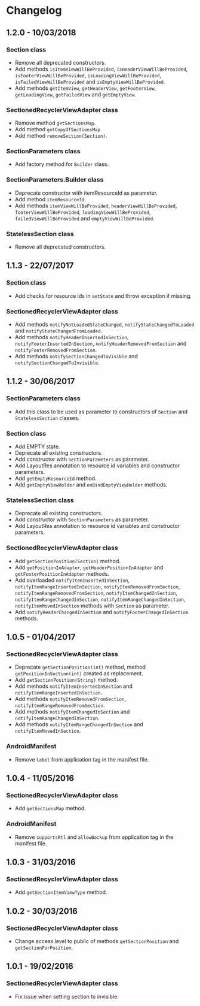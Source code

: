 # Changelog

## 1.2.0 - 10/03/2018

### Section class
- Remove all deprecated constructors.
- Add methods `isItemViewWillBeProvided`, `isHeaderViewWillBeProvided`, `isFooterViewWillBeProvided`, `isLoadingViewWillBeProvided`, `isFailedViewWillBeProvided` and `isEmptyViewWillBeProvided`.
- Add methods `getItemView`, `getHeaderView`, `getFooterView`, `getLoadingView`, `getFailedView` and `getEmptyView`.

### SectionedRecyclerViewAdapter class
- Remove method `getSectionsMap`.
- Add method `getCopyOfSectionsMap`
- Add method `removeSection(Section)`.

### SectionParameters class
- Add factory method for `Builder` class.

### SectionParameters.Builder class
- Deprecate constructor with itemResourceId as parameter.
- Add method `itemResourceId`.
- Add methods `itemViewWillBeProvided`, `headerViewWillBeProvided`, `footerViewWillBeProvided`, `loadingViewWillBeProvided`, `failedViewWillBeProvided` and `emptyViewWillBeProvided`.

### StatelessSection class
- Remove all deprecated constructors.

## 1.1.3 - 22/07/2017

### Section class
- Add checks for resource ids in `setState` and throw exception if missing.

### SectionedRecyclerViewAdapter class
- Add methods `notifyNotLoadedStateChanged`, `notifyStateChangedToLoaded` and `notifyStateChangedFromLoaded`.
- Add methods `notifyHeaderInsertedInSection`, `notifyFooterInsertedInSection`, `notifyHeaderRemovedFromSection` and `notifyFooterRemovedFromSection`.
- Add methods `notifySectionChangedToVisible` and `notifySectionChangedToInvisible`.

## 1.1.2 - 30/06/2017
### SectionParameters class
- Add this class to be used as parameter to constructors of `Section` and `StatelessSection` classes.

### Section class
- Add EMPTY state.
- Deprecate all existing constructors.
- Add constructor with `SectionParameters` as parameter.
- Add LayoutRes annotation to resource id variables and constructor parameters.
- Add `getEmptyResourceId` method.
- Add `getEmptyViewHolder` and `onBindEmptyViewHolder` methods.

### StatelessSection class
- Deprecate all existing constructors.
- Add constructor with `SectionParameters` as parameter.
- Add LayoutRes annotation to resource id variables and constructor parameters.

### SectionedRecyclerViewAdapter class
- Add `getSectionPosition(Section)` method.
- Add `getPositionInAdapter`, `getHeaderPositionInAdapter` and `getFooterPositionInAdapter` methods.
- Add overloaded `notifyItemInsertedInSection`, `notifyItemRangeInsertedInSection`, `notifyItemRemovedFromSection`, `notifyItemRangeRemovedFromSection`, `notifyItemChangedInSection`, `notifyItemRangeChangedInSection`, `notifyItemRangeChangedInSection`, `notifyItemMovedInSection` methods with `Section` as parameter.
- Add `notifyHeaderChangedInSection` and `notifyFooterChangedInSection` methods.

## 1.0.5 - 01/04/2017
### SectionedRecyclerViewAdapter class
- Deprecate `getSectionPosition(int)` method, method `getPositionInSection(int)` created as replacement.
- Add `getSectionPosition(String)` method.
- Add methods `notifyItemInsertedInSection` and `notifyItemRangeInsertedInSection`.
- Add methods `notifyItemRemovedFromSection`, `notifyItemRangeRemovedFromSection`.
- Add methods `notifyItemChangedInSection` and `notifyItemRangeChangedInSection`.
- Add methods `notifyItemRangeChangedInSection` and `notifyItemMovedInSection`.

### AndroidManifest
- Remove `label` from application tag in the manifest file.

## 1.0.4 - 11/05/2016
### SectionedRecyclerViewAdapter class
- Add `getSectionsMap` method.

### AndroidManifest
- Remove `supportsRtl` and `allowBackup` from application tag in the manifest file.

## 1.0.3 - 31/03/2016
### SectionedRecyclerViewAdapter class
- Add `getSectionItemViewType` method.

## 1.0.2 - 30/03/2016
### SectionedRecyclerViewAdapter class
- Change access level to public of methods `getSectionPosition` and `getSectionForPosition`.

## 1.0.1 - 19/02/2016
### SectionedRecyclerViewAdapter class
- Fix issue when setting section to invisible.
